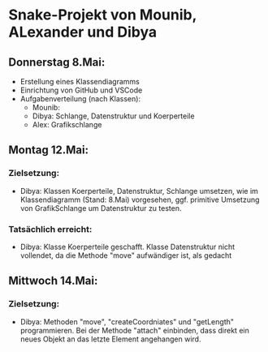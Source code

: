 # Snake-Projekt von Mounib, ALexander und Dibya
## Donnerstag 8.Mai:
* Erstellung eines Klassendiagramms
* Einrichtung von GitHub und VSCode
* Aufgabenverteilung (nach Klassen): 
   - Mounib: 
   - Dibya: Schlange, Datenstruktur und Koerperteile
   - Alex: Grafikschlange   
## Montag 12.Mai:
### Zielsetzung:
   - Dibya: Klassen Koerperteile, Datenstruktur, Schlange umsetzen, wie im Klassendiagramm (Stand: 8.Mai) vorgesehen, ggf. primitive Umsetzung von GrafikSchlange um Datenstruktur zu testen.
### Tatsächlich erreicht:
   - Dibya: Klasse Koerperteile geschafft. Klasse Datenstruktur nicht vollendet, da die Methode "move" aufwändiger ist, als gedacht
## Mittwoch 14.Mai:
### Zielsetzung:
   - Dibya: Methoden "move", "createCoordniates" und "getLength" programmieren. Bei der Methode "attach" einbinden, dass direkt ein neues Objekt an das letzte Element angehangen wird.